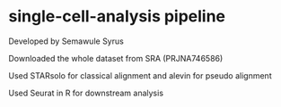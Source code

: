 # single-cell-analysis pipeline
Developed by Semawule Syrus 

Downloaded the whole dataset from SRA (PRJNA746586)

Used STARsolo for classical alignment and alevin for pseudo alignment

Used Seurat in R for downstream analysis

